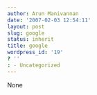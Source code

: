 ```yaml
---
author: Arun Manivannan
date: '2007-02-03 12:54:11'
layout: post
slug: google
status: inherit
title: google
wordpress_id: '19'
? ''
: - Uncategorized
---
```


None

